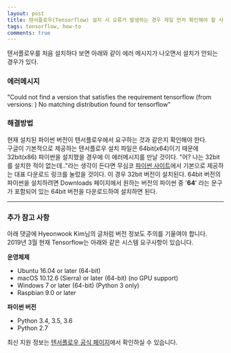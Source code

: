 ```yaml
---
layout: post
title: 텐서플로우(Tensorflow) 설치 시 오류가 발생하는 경우 제일 먼저 확인해야 할 사항
tags: tensorflow, how-to 
comments: true    
---
```


텐서플로우를 처음 설치하다 보면 아래와 같이 에러 메시지가 나오면서 설치가 안되는 경우가 있다.
    
### 에러메시지  
"Could not find a version that satisfies the requirement tensorflow (from versions: ) No matching distribution found for tensorflow"  

### 해결방법  
현재 설치된 파이썬 버전이 텐서플로우에서 요구하는 것과 같은지 확인해야 한다.  
구글이 기본적으로 제공하는 텐서플로우 설치 파일은 64bit(x64)이기 때문에 32bit(x86) 파이썬을 설치했을 경우에 이 에러메시지를 만날 것이다. 
"어? 나는 32bit를 설치한 적이 없는데.."라는 생각이 든다면 무심코 [파이썬 사이트](https://www.python.org)에서 기본으로 제공하는 대표 다운로드 링크를 눌렀을 것이다. 이 경우 32bit 버전이 설치된다. 64bit 버전의 파이썬을 설치하려면 Downloads 페이지에서 원하는 버전의 파이썬 중 '**64**' 라는 문구가 포함되어 있는 64bit 버전을 다운로드하여 설치하면 된다.
      
---
### 추가 참고 사항
아래 댓글에 Hyeonwook Kim님의 글처럼 버전 정보도 주의를 기울여야 합니다.    
2019년 3월 현재 Tensorflow는 아래와 같은 시스템 요구사항이 있습니다.    
    
**운영체제**    
- Ubuntu 16.04 or later (64-bit)
- macOS 10.12.6 (Sierra) or later (64-bit) (no GPU support)
- Windows 7 or later (64-bit) (Python 3 only)
- Raspbian 9.0 or later
     
**파이썬 버전**    
- Python 3.4, 3.5, 3.6
- Python 2.7
    
최신 지원 정보는 [텐서플로우 공식 페이지](https://www.tensorflow.org/install/pip?lang=python3)에서 확인하실 수 있습니다.
     
